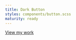 ```yaml
---
title: Dark Button
styles: components/button.scss
maturity: ready
---
```


<a href="#projects" class="btn btn--dark btn--animated">View my work</a>
